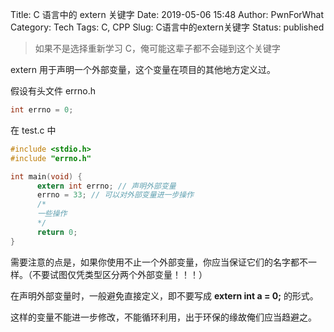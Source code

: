 Title: C 语言中的 extern 关键字
Date: 2019-05-06 15:48
Author: PwnForWhat
Category: Tech
Tags: C, CPP
Slug: C语言中的extern关键字
Status: published


> 如果不是选择重新学习 C，俺可能这辈子都不会碰到这个关键字


extern 用于声明一个外部变量，这个变量在项目的其他地方定义过。

假设有头文件 errno.h

``` c
int errno = 0;
```

在 test.c 中

``` c
#include <stdio.h>
#include "errno.h"

int main(void) {
      extern int errno; // 声明外部变量
      errno = 33; // 可以对外部变量进一步操作
      /*
      一些操作
      */
      return 0;
}
```

需要注意的点是，如果你使用不止一个外部变量，你应当保证它们的名字都不一样。（不要试图仅凭类型区分两个外部变量！！！）

在声明外部变量时，一般避免直接定义，即不要写成 **extern int a = 0;** 的形式。

这样的变量不能进一步修改，不能循环利用，出于环保的缘故俺们应当趋避之。